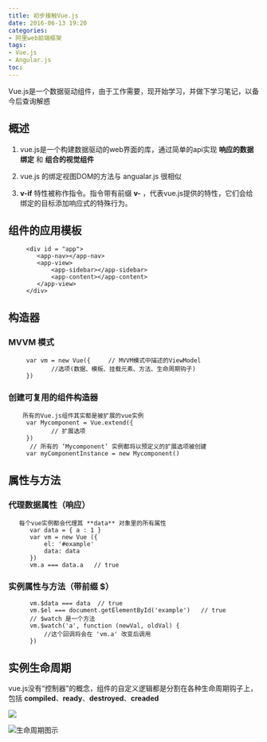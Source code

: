 ```yaml
---
title: 初步接触Vue.js
date: 2016-06-13 19:20
categories:
- 阿里web前端框架
tags:
- Vue.js
- Angular.js
toc:
---
```


  Vue.js是一个数据驱动组件，由于工作需要，现开始学习，并做下学习笔记，以备今后查询解惑

<!-- more -->

## 概述

1. vue.js是一个构建数据驱动的web界面的库，通过简单的api实现 **响应的数据绑定**  和  **组合的视觉组件**                

2. vue.js 的绑定视图DOM的方法与 angualar.js 很相似

3. **v-if**  特性被称作指令。指令带有前缀 **v-** ，代表vue.js提供的特性，它们会给绑定的目标添加响应式的特殊行为。

## 组件的应用模板
         <div id = "app"> 
            <app-nav></app-nav>
            <app-view>
                <app-sidebar></app-sidebar>
                <app-content></app-content>
            </app-view>
         </div>

## 构造器
  ### **MVVM** 模式
         var vm = new Vue({     // MVVM模式中描述的ViewModel
                //选项(数据、模板、挂载元素、方法、生命周期钩子)
         })
  ### 创建可复用的组件构造器
        所有的Vue.js组件其实都是被扩展的vue实例
         var Mycomponent = Vue.extend({
                // 扩展选项
         })
          // 所有的 ‘Mycomponent’ 实例都将以预定义的扩展选项被创建
         var myComponentInstance = new Mycomponent()
## 属性与方法
   ### 代理数据属性（响应）
       每个vue实例都会代理其 **data** 对象里的所有属性
          var data = { a : 1 }
          var vm = new Vue ({
              el: '#example'
              data: data
          })
          vm.a === data.a   // true
   ### 实例属性与方法（带前缀 **$**）
          vm.$data === data  // true
          vm.$el === document.getElementById('example')   // true
          // $watch 是一个方法
          vm.$watch('a', function (newVal, oldVal) {
              //这个回调将会在 'vm.a' 改变后调用
          })
## 实例生命周期
   vue.js没有“控制器”的概念，组件的自定义逻辑都是分割在各种生命周期钩子上，
   包括 **compiled**、**ready**、**destroyed**、**creaded**

![](http://upload-images.jianshu.io/upload_images/2145995-bc1002f101418414.png?imageMogr2/auto-orient/strip%7CimageView2/2/w/1240)

![生命周期图示](http://upload-images.jianshu.io/upload_images/2145995-5dd367e30395c073.png?imageMogr2/auto-orient/strip%7CimageView2/2/w/1240)
